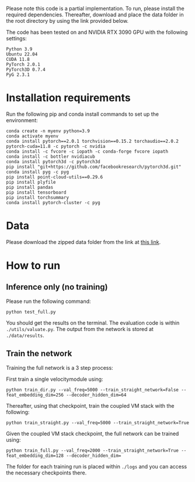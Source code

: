 Please note this code is a partial implementation. To run, please install the required dependencies. Thereafter, download and place the data folder in the root directory by using the link provided below. 

The code has been tested on and NVIDIA RTX 3090 GPU with the following settings:

```
Python 3.9
Ubuntu 22.04
CUDA 11.8
PyTorch 2.0.1
PyTorch3D 0.7.4
PyG 2.3.1
```

# Installation requirements

Run the following pip and conda install commands to set up the environment:
```
conda create -n myenv python=3.9
conda activate myenv
conda install pytorch==2.0.1 torchvision==0.15.2 torchaudio==2.0.2 pytorch-cuda=11.8 -c pytorch -c nvidia
conda install -c fvcore -c iopath -c conda-forge fvcore iopath
conda install -c bottler nvidiacub
conda install pytorch3d -c pytorch3d
pip install "git+https://github.com/facebookresearch/pytorch3d.git"
conda install pyg -c pyg
pip install point-cloud-utils==0.29.6
pip install plyfile
pip install pandas
pip install tensorboard
pip install torchsummary
conda install pytorch-cluster -c pyg
```

# Data

Please download the zipped data folder from the link at [this link](https://1drv.ms/u/s!Ai8vR3oqUKxTgXezyJwU_ywtge_Z?e=CclWa9).

# How to run

## Inference only (no training)
Please run the following command:
```
python test_full.py
```

You should get the results on the terminal. The evaluation code is within ```./utils/valuate.py```. The output from the network is stored at ```./data/results```.

## Train the network
Training the full network is a 3 step process:

First train a single velocitymodule using:
```
python train_dir.py --val_freq=5000 --train_straight_network=False --feat_embedding_dim=256 --decoder_hidden_dim=64
```

Thereafter, using that checkpoint, train the coupled VM stack with the following:
```
python train_straight.py --val_freq=5000 --train_straight_network=True
```

Given the coupled VM stack checkpoint, the full network can be trained using:
```
python train_full.py --val_freq=2000 --train_straight_network=True --feat_embedding_dim=128 --decoder_hidden_dim=
```

The folder for each training run is placed within ```./logs``` and you can access the necessary checkpoints there. 